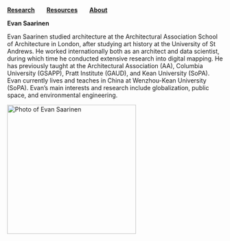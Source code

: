 **[Research](https://steenblikrs.github.io/2021-Spring-Studio/Research)** &nbsp; &nbsp; &nbsp;        **[Resources](https://steenblikrs.github.io/2021-Spring-Studio/Resources)**  &nbsp; &nbsp; &nbsp;    **[About](https://steenblikrs.github.io/2021-Spring-Studio/About)**


**Evan Saarinen**

Evan Saarinen studied architecture at the Architectural Association School of Architecture in London, after studying art history at the University of St Andrews. He worked internationally both as an architect and data scientist, during which time he conducted extensive research into digital mapping. He has previously taught at the Architectural Association (AA), Columbia University (GSAPP), Pratt Institute (GAUD), and Kean University (SoPA). Evan currently lives and teaches in China at Wenzhou-Kean University (SoPA). Evan’s main interests and research include globalization, public space, and environmental engineering.

<a href="https://steenblikrs.github.io/2021-Spring-Studio/Saarinen"><img alt="Photo of Evan Saarinen" src="https://github.com/steenblikrs/2021-Spring-Studio/raw/gh-pages/assets/Evanbw.jpg" width="300"></a>
